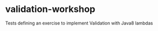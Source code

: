 validation-workshop
===================

Tests defining an exercise to implement Validation with Java8 lambdas
